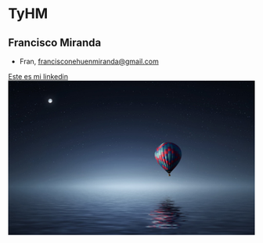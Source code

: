 # TyHM
## Francisco Miranda
* Fran, <francisconehuenmiranda@gmail.com>

[Este es mi linkedin](https://www.linkedin.com/in/francisco-miranda-b2462a1ab)
![Cambiar foto](wallpaperbetter.com_1920x1200.jpg)
